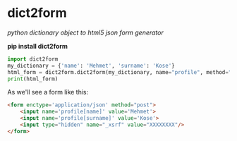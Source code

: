 # dict2form

*python dictionary object to html5 json form generator*

**pip install dict2form**


```python
import dict2form
my_dictionary = {'name': 'Mehmet', 'surname': 'Kose'}
html_form = dict2form.dict2form(my_dictionary, name="profile", method="post", xsrf="XXXXXXXX")
print(html_form)
```

As we'll see a form like this:

```html
<form enctype='application/json' method="post">
	<input name='profile[name]' value='Mehmet'>
	<input name='profile[surname]' value='Kose'>
	<input type="hidden" name="_xsrf" value="XXXXXXXX"/>
</form>
```